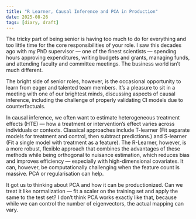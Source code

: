 ```yaml
---
title: "R Learner, Causal Inference and PCA in Production"
date: 2025-08-26
tags: [diary, draft]
---
```


The tricky part of being senior is having too much to do for everything and too little time for the core responsibilities of your role. I saw this decades ago with my PhD supervisor — one of the finest scientists — spending hours approving expenditures, writing budgets and grants, managing funds, and attending faculty and committee meetings. The business world isn’t much different.

The bright side of senior roles, however, is the occasional opportunity to learn from eager and talented team members. It’s a pleasure to sit in a meeting with one of our brightest minds, discussing aspects of causal inference, including the challenge of properly validating CI models due to counterfactuals.

In causal inference, we often want to estimate heterogeneous treatment effects (HTE) — how a treatment or intervention’s effect varies across individuals or contexts. Classical approaches include T-learner (Fit separate models for treatment and control, then subtract predictions.) and S-learner (Fit a single model with treatment as a feature). The R-Learner, however, is a more robust, flexible approach that combines the advantages of these methods while being orthogonal to nuisance estimation, which reduces bias and improves efficiency — especially with high-dimensional covariates. It can, however, be computationally challenging when the feature count is massive. PCA or regularisation can help.

It got us to thinking about PCA and how it can be productionized. Can we treat it like normalization — fit a scaler on the training set and apply the same to the test set? I don’t think PCA works exactly like that, because while we can control the number of eigenvectors, the actual mapping can vary.